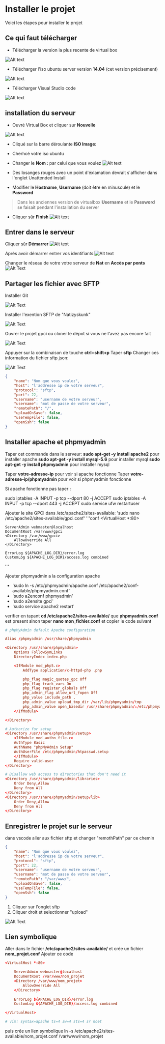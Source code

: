 # Installer le projet

Voici les étapes pour installer le projet

## Ce qui faut télécharger

- Télécharger la version la plus recente de virtual box

![Alt text](img/virtual-box.png)

- Télécharger l'iso ubuntu server version **14.04** (cet version précisement)

![Alt text](img/serveur-ubuntu-14-04.png)

- Télécharger Visual Studio code

![Alt text](img/vscode.png)

## installation du serveur  

- Ouvré Virtual Box et cliquer sur **Nouvelle**

![Alt text](img/interface-virtualbox.png)

- Cliqué sur la barre déroulante **ISO Image:**
- Cherhcé votre iso ubuntu
- Changer le **Nom :** par celui que vous voulez
![Alt text](img/choisir-iso.png)

- Des losanges rouges avec un point d'éxlamation devrait s'afficher dans l'onglet Unattended Install
- Modifier le **Hostname**, **Username** (doit être en minuscule) et le **Password**

> Dans les anciennes version de virtualbox **Username** et le **Password** se faisait pendant l'installation du server

- Cliquer sûr **Finish**
![Alt text](img/changer-identifiant.png)

## Entrer dans le serveur  

Cliquer sûr **Démarrer**
![Alt text](img/demarrer-serveur.png)

Aprés avoir démarrer entrer vos identifiants
![Alt text](img/identifiant-seveur.png)

Changer le réseau de votre votre serveur de **Nat** en **Accès par ponts**
![Alt Text](gif/changer-reseau.gif)

## Partager les fichier avec SFTP

Installer Git

![Alt Text](img/git.png)

Installer l'exention SFTP de "Natizyskunk"

![Alt Text](gif/extension-sftp.gif)

Ouvrer le projet gpci ou cloner le dépot si vous ne l'avez pas encore fait

![Alt Text](gif/cloner-projet.gif)

Appuyer sur la combinaison de touche **ctrl+shift+p**
Taper **sftp**
Changer ces information du fichier sftp.json:

![Alt Text](gif/sftp.gif)

```json
{
    "name": "Nom que vous voulez",
    "host": "l'addresse ip de votre serveur",
    "protocol": "sftp",
    "port": 22,
    "username": "username de votre serveur",
    "username": "mot de passe de votre serveur",
    "remotePath": "/",
    "uploadOnSave": false,
    "useTempFile": false,
    "openSsh": false
}
```

## Installer apache et phpmyadmin


Taper cet commande dans le serveur:
**sudo apt-get -y install apache2** pour installer apache
**sudo apt-get -y install mysql-5.6** pour installer mysql
**sudo apt-get -y install phpmyadmin** pour installer mysql

Taper **votre-adresse-ip** pour voir si apache fonctionne
Taper **votre-adresse-ip/phpmyadmin** pour voir si phpmyadmin fonctionne

Si apache fonctionne pas taper :

sudo iptables -A INPUT -p tcp --dport 80 -j ACCEPT
sudo iptables -A INPUT -p tcp --dport 443 -j ACCEPT
sudo service ufw restartuser

Ajouter le site GPCI dans /etc/apache2/sites-available:
'sudo nano /etc/apache2/sites-available/gpci.conf'
'''conf
<VirtualHost *:80>

	ServerAdmin webmaster@localhost
	DocumentRoot /var/www/gpci
	<Directory /var/www/gpci>
		AllowOverride All
	</Directory>			
	
	ErrorLog ${APACHE_LOG_DIR}/error.log
	CustomLog ${APACHE_LOG_DIR}/access.log combined

</VirtualHost>
'''

Ajouter phpmyadmin  a la configuration apache
- 'sudo ln -s /etc/phpmyadmin/apache.conf /etc/apache2/conf-available/phpmyadmin.conf'
- 'sudo a2enconf phpmyadmin'
- 'sudo a2ensite gpci'
- 'sudo service apache2 restart'

verifier en tapant **cd /etc/apache2/sites-available/** que **phpmyadmin.conf** est present
sinon taper **nano mon_fichier.conf** et copier le code suivant

```conf
# phpMyAdmin default Apache configuration

Alias /phpmyadmin /usr/share/phpmyadmin

<Directory /usr/share/phpmyadmin>
	Options FollowSymLinks
	DirectoryIndex index.php

	<IfModule mod_php5.c>
		AddType application/x-httpd-php .php

		php_flag magic_quotes_gpc Off
		php_flag track_vars On
		php_flag register_globals Off
		php_admin_flag allow_url_fopen Off
		php_value include_path .
		php_admin_value upload_tmp_dir /var/lib/phpmyadmin/tmp
		php_admin_value open_basedir /usr/share/phpmyadmin/:/etc/phpmyadmin/:/var/lib/phpmyadmin/:/usr/share/php/php-gettext/:/usr/share/javascript/
	</IfModule>

</Directory>

# Authorize for setup
<Directory /usr/share/phpmyadmin/setup>
    <IfModule mod_authn_file.c>
    AuthType Basic
    AuthName "phpMyAdmin Setup"
    AuthUserFile /etc/phpmyadmin/htpasswd.setup
    </IfModule>
    Require valid-user
</Directory>

# Disallow web access to directories that don't need it
<Directory /usr/share/phpmyadmin/libraries>
    Order Deny,Allow
    Deny from All
</Directory>
<Directory /usr/share/phpmyadmin/setup/lib>
    Order Deny,Allow
    Deny from All
</Directory>
```

## Enregistrer le projet sur le serveur

dans vscode aller aux fichier sftp et changer "remothPath" par ce chemin 

```json
{
    "name": "Nom que vous voulez",
    "host": "l'addresse ip de votre serveur",
    "protocol": "sftp",
    "port": 22,
    "username": "username de votre serveur",
    "username": "mot de passe de votre serveur",
    "remotePath": "/var/www/",
    "uploadOnSave": false,
    "useTempFile": false,
    "openSsh": false
}
```

1. Cliquer sur l'onglet sftp
2. Cliquer droit et selectionner "upload"

![Alt Text](img/sftp-upload.png)

## Lien symbolique

Aller dans le fichier **/etc/apache2/sites-available/** et crée un fichier **nom_projet.conf**
Ajouter ce code

```conf
<VirtualHost *:80>

	ServerAdmin webmaster@localhost
	DocumentRoot /var/www/nom_projet
	<Directory /var/www/nom_projet>
		AllowOverride All
	</Directory>			
	
	ErrorLog ${APACHE_LOG_DIR}/error.log
	CustomLog ${APACHE_LOG_DIR}/access.log combined

</VirtualHost>

# vim: syntax=apache ts=4 sw=4 sts=4 sr noet
```

puis crée un lien symbolique ln -s /etc/apache2/sites-available/nom_projet.conf /var/www/nom_projet